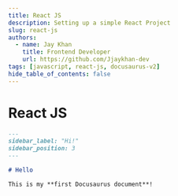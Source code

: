 ```yaml
---
title: React JS
description: Setting up a simple React Project
slug: react-js
authors:
  - name: Jay Khan
    title: Frontend Developer
    url: https://github.com/Jjaykhan-dev
tags: [javascript, react-js, docusaurus-v2]
hide_table_of_contents: false
---
```


# React JS

<!--truncate-->

```md title="docs/hello.md" {1-4}
---
sidebar_label: "Hi!"
sidebar_position: 3
---

# Hello

This is my **first Docusaurus document**!
```
